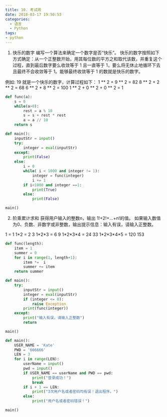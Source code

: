 ```yaml
---
title: 10. 考试周
date: 2018-03-17 19:50:53
categories:
  - 语言
  - Python
tags:
- python
---
```


1. 快乐的数字
编写一个算法来确定一个数字是否“快乐”。 快乐的数字按照如下方式确定：从一个正整数开始，用其每位数的平方之和取代该数，并重复这个过程，直到最后数字要么收敛等于 1 且一直等于 1，要么将无休止地循环下去且最终不会收敛等于 1。能够最终收敛等于 1 的数就是快乐的数字。

例如: 19 就是一个快乐的数字，计算过程如下：
1 ** 2 + 9 ** 2 = 82
8 ** 2 + 2 ** 2 = 68
6 ** 2 + 8 ** 2 = 100
1 ** 2 + 0 ** 2 + 0 ** 2 = 1

```py
def func(a):
    s = 0
    while(a>0):
        rest = a % 10
        s = s + rest * rest
        a = a // 10
    return s

def main():
    inputStr = input()
    try:
        integer = eval(inputStr)
    except:
        print(False)
    else:
        i = 0
        while( i < 1000 and integer != 1):
            integer = func(integer)
            i += 1
        if i<1000 and integer ==1:
            print(True)
        else:
            print(False)

main()
```

2. 阶乘累计求和
获得用户输入的整数n，输出 1!+2!+…+n!的值。 如果输入数值为0、负数、非数字或非整数，输出提示信息：输入有误，请输入正整数。

1 = 1
1\*2 = 2     3
1\*2\*3 = 6     9
1\*2\*3\*4 = 24    33
1\*2\*3\*4\*5 = 120    153

```py
def func(length):
    item = 1
    summer = 0
    for i in range(1, length+1):
        item *=  i
        summer += item
    return summer

def main():
    try:
        inputStr = input()
        integer = eval(inputStr)
        if (integer <= 0):
            raise Exception
        print(func(integer))
    except:
        print("输入有误，请输入正整数")
        return

main()
```

```py
def main():
    USER_NAME = 'Kate'
    PWD = '666666'
    LEN = 3
    for i in range(LEN):
        userName = input()
        pwd = input()
        if USER_NAME == userName and PWD == pwd:
            print("登录成功！")
            break
        if i + 1 == LEN:
            print("3次用户名或者密码均有误！退出程序。")
        else:
            print("用户名或者密码错误！")

main()
```

